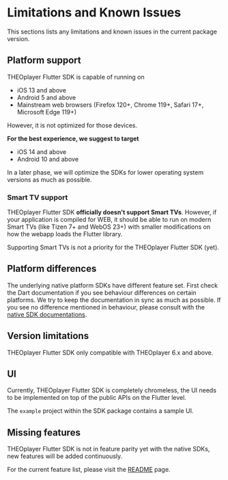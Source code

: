 # Limitations and Known Issues

This sections lists any limitations and known issues in the current package version.

## Platform support
THEOplayer Flutter SDK is capable of running on

- iOS 13 and above
- Android 5 and above
- Mainstream web browsers (Firefox 120+, Chrome 119+, Safari 17+, Microsoft Edge 119+)

However, it is not optimized for those devices.

**For the best experience, we suggest to target**
- iOS 14 and above
- Android 10 and above

In a later phase, we will optimize the SDKs for lower operating system versions as much as possible.

### Smart TV support
THEOplayer Flutter SDK **officially doesn't support Smart TVs**.
However, if your application is compiled for WEB, it should be able to run on modern Smart TVs (like Tizen 7+ and WebOS 23+) with smaller modifications on how the webapp loads the Flutter library.

Supporting Smart TVs is not a priority for the THEOplayer Flutter SDK (yet).

## Platform differences

The underlying native platform SDKs have different feature set.
First check the Dart documentation if you see behaviour differences on certain platforms.
We try to keep the documentation in sync as much as possible.
If you see no difference mentioned in behaviour, please consult with the [native SDK documentations](https://www.theoplayer.com/docs/theoplayer/).

## Version limitations

THEOplayer Flutter SDK only compatible with THEOplayer 6.x and above.

## UI
Currently, THEOplayer Flutter SDK is completely chromeless, the UI needs to be implemented on top of the public APIs on the Flutter level.

The `example` project within the SDK package contains a sample UI.

## Missing features
THEOplayer Flutter SDK is not in feature parity yet with the native SDKs, new features will be added continuously.

For the current feature list, please visit the [README](../flutter_theoplayer_sdk/flutter_theoplayer_sdk/README.md) page.
